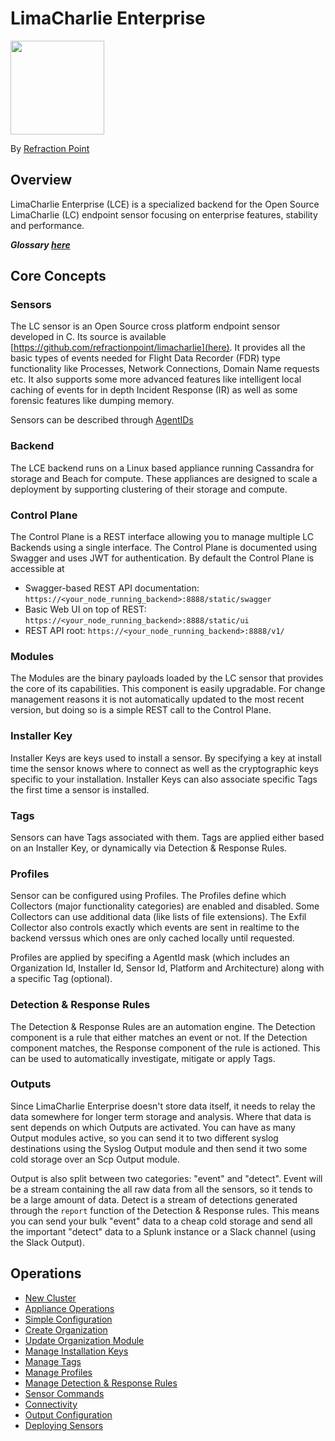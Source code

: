 # LimaCharlie Enterprise

<img src="https://raw.github.com/refractionPOINT/limacharlie/master/doc/lc.png" width="150">

By [Refraction Point](https://www.refractionpoint.com)

## Overview
LimaCharlie Enterprise (LCE) is a specialized backend for the Open Source LimaCharlie (LC) endpoint 
sensor focusing on enterprise features, stability and performance.

***Glossary [here](glossary.md)***

## Core Concepts
### Sensors
The LC sensor is an Open Source cross platform endpoint sensor developed in C. Its source is available
[https://github.com/refractionpoint/limacharlie](here). It provides all the basic types of events needed
for Flight Data Recorder (FDR) type functionality like Processes, Network Connections, Domain Name requests etc.
It also supports some more advanced features like intelligent local caching of events for in depth Incident Response (IR)
as well as some forensic features like dumping memory.

Sensors can be described through [AgentIDs](agentid.md)

### Backend
The LCE backend runs on a Linux based appliance running Cassandra for storage and Beach for compute. These appliances
are designed to scale a deployment by supporting clustering of their storage and compute.

### Control Plane
The Control Plane is a REST interface allowing you to manage multiple LC Backends using a single interface. The Control Plane
is documented using Swagger and uses JWT for authentication. By default the Control Plane is accessible at
* Swagger-based REST API documentation: `https://<your_node_running_backend>:8888/static/swagger`
* Basic Web UI on top of REST: `https://<your_node_running_backend>:8888/static/ui`
* REST API root: `https://<your_node_running_backend>:8888/v1/`

### Modules
The Modules are the binary payloads loaded by the LC sensor that provides the core of its capabilities. This component
is easily upgradable. For change management reasons it is not automatically updated to the most recent version, but
doing so is a simple REST call to the Control Plane.

### Installer Key
Installer Keys are keys used to install a sensor. By specifying a key at install time the sensor knows where to connect
as well as the cryptographic keys specific to your installation. Installer Keys can also associate specific Tags the first
time a sensor is installed.

### Tags
Sensors can have Tags associated with them. Tags are applied either based on an Installer Key, or
dynamically via Detection & Response Rules.

### Profiles
Sensor can be configured using Profiles. The Profiles define which Collectors (major functionality categories)
are enabled and disabled. Some Collectors can use additional data (like lists of file extensions). The Exfil Collector
also controls exactly which events are sent in realtime to the backend verssus which ones are only cached locally until
requested.

Profiles are applied by specifing a AgentId mask (which includes an Organization Id, Installer Id, Sensor Id, Platform
and Architecture) along with a specific Tag (optional).

### Detection & Response Rules
The Detection & Response Rules are an automation engine. The Detection component is a rule that either matches an event
or not. If the Detection component matches, the Response component of the rule is actioned. This can be used to automatically
investigate, mitigate or apply Tags.

### Outputs
Since LimaCharlie Enterprise doesn't store data itself, it needs to relay the data somewhere for longer term storage
and analysis. Where that data is sent depends on which Outputs are activated. You can have as many Output modules
active, so you can send it to two different syslog destinations using the Syslog Output module and then send it two
some cold storage over an Scp Output module.

Output is also split between two categories: "event" and "detect". Event will be a stream containing the all raw data from
all the sensors, so it tends to be a large amount of data. Detect is a stream of detections generated through the `report`
function of the Detection & Response rules. This means you can send your bulk "event" data to a cheap cold storage and
send all the important "detect" data to a Splunk instance or a Slack channel (using the Slack Output).

## Operations
* [New Cluster](new_cluster.md)
* [Appliance Operations](appliance_ops.md)
* [Simple Configuration](simple_conf.md)
* [Create Organization](new_org.md)
* [Update Organization Module](update_org.md)
* [Manage Installation Keys](manage_keys.md)
* [Manage Tags](tagging.md)
* [Manage Profiles](profiles.md)
* [Manage Detection & Response Rules](dr.md)
* [Sensor Commands](sensor_commands.md)
* [Connectivity](connectivity.md)
* [Output Configuration](outputs.md)
* [Deploying Sensors](deploy_sensor.md)